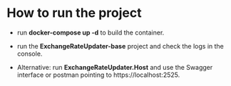 # How to run the project

- run **docker-compose up -d** to build the container.
- run the **ExchangeRateUpdater-base** project and check the logs in the console.

- Alternative: run **ExchangeRateUpdater.Host** and use the Swagger interface or postman pointing to https://localhost:2525.